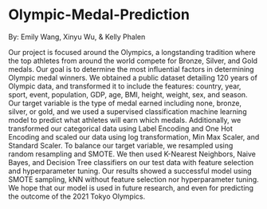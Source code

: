 # Olympic-Medal-Prediction
By: Emily Wang, Xinyu Wu, & Kelly Phalen

Our project is focused around the Olympics, a longstanding tradition where the top athletes from around the world compete for Bronze, Silver, and Gold medals. 
Our goal is to determine the most influential factors in determining Olympic medal winners. We obtained a public dataset detailing 120 years of Olympic data, 
and transformed it to include the features: country, year, sport, event, population, GDP, age, BMI, height, weight, sex, and season. Our target variable is the 
type of medal earned including none, bronze, silver, or gold, and we used a supervised classification machine learning model to predict what athletes will 
earn which medals. Additionally, we transformed our categorical data using Label Encoding and One Hot Encoding and scaled our data using log transformation, 
Min Max Scaler, and Standard Scaler. To balance our target variable, we resampled using random resampling and SMOTE. We then used K-Nearest Neighbors, Naive Bayes, 
and Decision Tree classifiers on our test data with feature selection and hyperparameter tuning. Our results showed a successful model using SMOTE sampling, kNN 
without feature selection nor hyperparameter tuning. We hope that our model is used in future research, and even for predicting the outcome of the 2021 Tokyo Olympics. 

